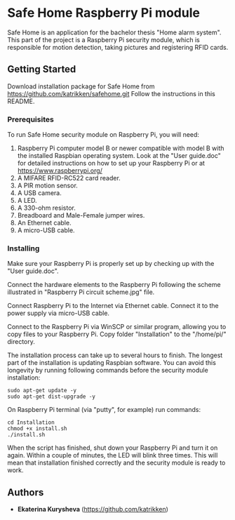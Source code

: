 # Safe Home Raspberry Pi module

Safe Home is an application for the bachelor thesis "Home alarm system". This part of the project is a Raspberry Pi security module, which is responsible for motion detection, taking pictures and registering RFID cards.

## Getting Started

Download installation package for Safe Home from https://github.com/katrikken/safehome.git
Follow the instructions in this README.

### Prerequisites

To run Safe Home security module on Raspberry Pi, you will need:

1) Raspberry Pi computer model B or newer compatible with model B with the installed Raspbian operating system. Look at the "User guide.doc" for detailed instructions on how to set up your Raspberry Pi or at https://www.raspberrypi.org/
2) A MIFARE RFID-RC522 card reader.
3) A PIR motion sensor.
4) A USB camera.
5) A LED.
6) A 330-ohm resistor.
7) Breadboard and Male-Female jumper wires.
8) An Ethernet cable.
9) A micro-USB cable.

### Installing

Make sure your Raspberry Pi is properly set up by checking up with the "User guide.doc".

Connect the hardware elements to the Raspberry Pi following the scheme illustrated in "Raspberry Pi circuit scheme.jpg" file.

Connect Raspberry Pi to the Internet via Ethernet cable. Connect it to the power supply via micro-USB cable.

Connect to the Raspberry Pi via WinSCP or similar program, allowing you to copy files to your Raspberry Pi. Copy folder "Installation" to the "/home/pi/" directory.

The installation process can take up to several hours to finish. The longest part of the installation is updating Raspbian software. You can avoid this longevity by running following commands before the security module installation:

```
sudo apt-get update -y
sudo apt-get dist-upgrade -y 
```

On Raspberry Pi terminal (via "putty", for example) run commands: 

```
cd Installation
chmod +x install.sh
./install.sh 
```

When the script has finished, shut down your Raspberry Pi and turn it on again. Within a couple of minutes, the LED will blink three times. This will mean that installation finished correctly and the security module is ready to work.

## Authors

* **Ekaterina Kurysheva** (https://github.com/katrikken)